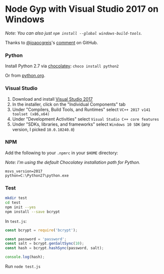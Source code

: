 # Node Gyp with Visual Studio 2017 on Windows
*Note: You can also just `npm install --global windows-build-tools`.*

Thanks to [@joaocgreis](https://github.com/joaocgreis)'s [comment](https://github.com/nodejs/node-gyp/issues/1056#issuecomment-285131148) on GitHub.

### Python
Install Python 2.7 via [chocolatey](https://chocolatey.org): `choco install python2`  

Or from [python.org](https://www.python.org/downloads/release/python-2713/).

### Visual Studio
1. Download and install [Visual Studio 2017](https://www.visualstudio.com/)
2. In the installer, click on the "Individual Components" tab
3. Under "Compilers, Build Tools, and Runtimes" select `VC++ 2017 v141 toolset (x86,x64)`
4. Under "Development Activities" select `Visual Studio C++ core features`
5. Under "SDKs, libraries, and frameworks" select `Windows 10 SDK` (any version, I picked `10.0.10240.0`)

### NPM
Add the following to your `.npmrc` in your `$HOME` directory:  

*Note: I'm using the default Chocolatey installation path for Python.*

```text
msvs_version=2017
python=C:\Python27\python.exe
```

### Test

```bash
mkdir test
cd test
npm init --yes
npm install --save bcrypt
```

In `test.js`:

```javascript
const bcrypt = require('bcrypt');

const password = 'password';
const salt = bcrypt.genSaltSync(10);
const hash = bcrypt.hashSync(password, salt);

console.log(hash);
```

Run `node test.js`
